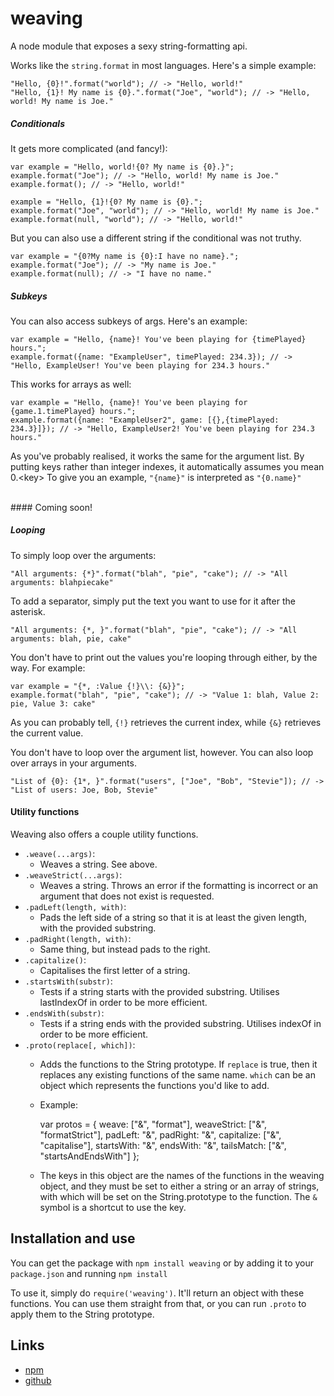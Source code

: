 # weaving
A node module that exposes a sexy string-formatting api.

Works like the `string.format` in most languages. Here's a simple example:

	"Hello, {0}!".format("world"); // -> "Hello, world!"
	"Hello, {1}! My name is {0}.".format("Joe", "world"); // -> "Hello, world! My name is Joe."

##### Conditionals
It gets more complicated (and fancy!):

	var example = "Hello, world!{0? My name is {0}.}";
	example.format("Joe"); // -> "Hello, world! My name is Joe."
	example.format(); // -> "Hello, world!"

	example = "Hello, {1}!{0? My name is {0}.";
	example.format("Joe", "world"); // -> "Hello, world! My name is Joe."
	example.format(null, "world"); // -> "Hello, world!"

But you can also use a different string if the conditional was not truthy.

	var example = "{0?My name is {0}:I have no name}.";
	example.format("Joe"); // -> "My name is Joe."
	example.format(null); // -> "I have no name."

##### Subkeys
You can also access subkeys of args. Here's an example:

	var example = "Hello, {name}! You've been playing for {timePlayed} hours.";
	example.format({name: "ExampleUser", timePlayed: 234.3}); // -> "Hello, ExampleUser! You've been playing for 234.3 hours."

This works for arrays as well:

	var example = "Hello, {name}! You've been playing for {game.1.timePlayed} hours.";
	example.format({name: "ExampleUser2", game: [{},{timePlayed: 234.3}]}); // -> "Hello, ExampleUser2! You've been playing for 234.3 hours."

As you've probably realised, it works the same for the argument list. By putting keys rather than integer indexes, it automatically assumes you mean 0.\<key\> To give you an example, `"{name}"` is interpreted as `"{0.name}"`

<br>
#### Coming soon!

##### Looping
To simply loop over the arguments:

	"All arguments: {*}".format("blah", "pie", "cake"); // -> "All arguments: blahpiecake"

To add a separator, simply put the text you want to use for it after the asterisk.

	"All arguments: {*, }".format("blah", "pie", "cake"); // -> "All arguments: blah, pie, cake"

You don't have to print out the values you're looping through either, by the way. For example:

	var example = "{*, :Value {!}\\: {&}}";
	example.format("blah", "pie", "cake"); // -> "Value 1: blah, Value 2: pie, Value 3: cake"

As you can probably tell, `{!}` retrieves the current index, while `{&}` retrieves the current value.

You don't have to loop over the argument list, however. You can also loop over arrays in your arguments.

	"List of {0}: {1*, }".format("users", ["Joe", "Bob", "Stevie"]); // -> "List of users: Joe, Bob, Stevie"

#### Utility functions

Weaving also offers a couple utility functions.

- `.weave(...args)`:
	- Weaves a string. See above.
- `.weaveStrict(...args)`:
	- Weaves a string. Throws an error if the formatting is incorrect or an argument that does not exist is requested.
- `.padLeft(length, with)`:
	- Pads the left side of a string so that it is at least the given length, with the provided substring.
- `.padRight(length, with)`:
	- Same thing, but instead pads to the right.
- `.capitalize()`:
	- Capitalises the first letter of a string.
- `.startsWith(substr)`:
	- Tests if a string starts with the provided substring. Utilises lastIndexOf in order to be more efficient.
- `.endsWith(substr)`:
	- Tests if a string ends with the provided substring. Utilises indexOf in order to be more efficient.
- `.proto(replace[, which])`:
	- Adds the functions to the String prototype. If `replace` is true, then it replaces any existing functions of the same name. `which` can be an object which represents the functions you'd like to add.
	- Example:

		var protos = {
		    weave: ["&", "format"],
		    weaveStrict: ["&", "formatStrict"],
		    padLeft: "&",
		    padRight: "&",
		    capitalize: ["&", "capitalise"],
		    startsWith: "&",
		    endsWith: "&",
		    tailsMatch: ["&", "startsAndEndsWith"]
		};
		
	- The keys in this object are the names of the functions in the weaving object, and they must be set to either a string or an array of strings, with which will be set on the String.prototype to the function. The `&` symbol is a shortcut to use the key.

## Installation and use

You can get the package with `npm install weaving` or by adding it to your `package.json` and running `npm install`

To use it, simply do `require('weaving')`. It'll return an object with these functions. You can use them straight from that, or you can run `.proto` to apply them to the String prototype.


## Links

- [npm](https://www.npmjs.com/package/weaving)
- [github](https://github.com/aarilight/weaving)